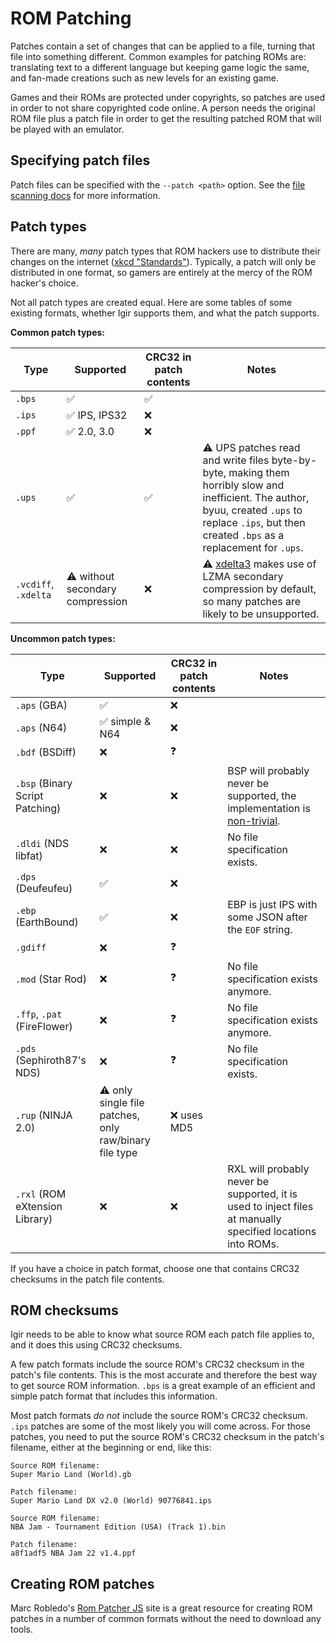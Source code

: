 # ROM Patching

Patches contain a set of changes that can be applied to a file, turning that file into something different. Common examples for patching ROMs are: translating text to a different language but keeping game logic the same, and fan-made creations such as new levels for an existing game.

Games and their ROMs are protected under copyrights, so patches are used in order to not share copyrighted code online. A person needs the original ROM file plus a patch file in order to get the resulting patched ROM that will be played with an emulator.

## Specifying patch files

Patch files can be specified with the `--patch <path>` option. See the [file scanning docs](../input/file-scanning.md) for more information.

## Patch types

There are many, _many_ patch types that ROM hackers use to distribute their changes on the internet ([xkcd "Standards"](https://xkcd.com/927/)). Typically, a patch will only be distributed in one format, so gamers are entirely at the mercy of the ROM hacker's choice.

Not all patch types are created equal. Here are some tables of some existing formats, whether Igir supports them, and what the patch supports.

**Common patch types:**

| Type                 | Supported                        | CRC32 in patch contents | Notes                                                                                                                                                                                                 |
|----------------------|----------------------------------|-------------------------|-------------------------------------------------------------------------------------------------------------------------------------------------------------------------------------------------------|
| `.bps`               | ✅                                | ✅                       |                                                                                                                                                                                                       |
| `.ips`               | ✅ IPS, IPS32                     | ❌                       |                                                                                                                                                                                                       |
| `.ppf`               | ✅ 2.0, 3.0                       | ❌                       |                                                                                                                                                                                                       |
| `.ups`               | ✅                                | ✅                       | ⚠️ UPS patches read and write files byte-by-byte, making them horribly slow and inefficient. The author, byuu, created `.ups` to replace `.ips`, but then created `.bps` as a replacement for `.ups`. |
| `.vcdiff`, `.xdelta` | ⚠️ without secondary compression | ❌                       | ⚠️ [xdelta3](https://github.com/jmacd/xdelta) makes use of LZMA secondary compression by default, so many patches are likely to be unsupported.                                                       |

**Uncommon patch types:**

| Type                            | Supported                                              | CRC32 in patch contents | Notes                                                                                                              |
|---------------------------------|--------------------------------------------------------|-------------------------|--------------------------------------------------------------------------------------------------------------------|
| `.aps` (GBA)                    | ✅                                                      | ❌                       |                                                                                                                    |
| `.aps` (N64)                    | ✅ simple & N64                                         | ❌                       |                                                                                                                    |
| `.bdf` (BSDiff)                 | ❌                                                      | ❓                       |                                                                                                                    |
| `.bsp` (Binary Script Patching) | ❌                                                      | ❌                       | BSP will probably never be supported, the implementation is [non-trivial](https://github.com/aaaaaa123456789/bsp). |
| `.dldi` (NDS libfat)            | ❌                                                      | ❌                       | No file specification exists.                                                                                      |
| `.dps` (Deufeufeu)              | ✅                                                      | ❌                       |                                                                                                                    |
| `.ebp` (EarthBound)             | ✅                                                      | ❌                       | EBP is just IPS with some JSON after the `EOF` string.                                                             |
| `.gdiff`                        | ❌                                                      | ❓                       |                                                                                                                    |
| `.mod` (Star Rod)               | ❌                                                      | ❓                       | No file specification exists anymore.                                                                              |
| `.ffp`, `.pat` (FireFlower)     | ❌                                                      | ❓                       | No file specification exists anymore.                                                                              |
| `.pds` (Sephiroth87's NDS)      | ❌                                                      | ❓                       | No file specification exists.                                                                                      |
| `.rup` (NINJA 2.0)              | ⚠️ only single file patches, only raw/binary file type | ❌ uses MD5              |                                                                                                                    |
| `.rxl` (ROM eXtension Library)  | ❌                                                      | ❌                       | RXL will probably never be supported, it is used to inject files at manually specified locations into ROMs.        |

If you have a choice in patch format, choose one that contains CRC32 checksums in the patch file contents.

## ROM checksums

Igir needs to be able to know what source ROM each patch file applies to, and it does this using CRC32 checksums.

A few patch formats include the source ROM's CRC32 checksum in the patch's file contents. This is the most accurate and therefore the best way to get source ROM information. `.bps` is a great example of an efficient and simple patch format that includes this information.

Most patch formats _do not_ include the source ROM's CRC32 checksum. `.ips` patches are some of the most likely you will come across. For those patches, you need to put the source ROM's CRC32 checksum in the patch's filename, either at the beginning or end, like this:

```text
Source ROM filename:
Super Mario Land (World).gb

Patch filename:
Super Mario Land DX v2.0 (World) 90776841.ips
```

```text
Source ROM filename:
NBA Jam - Tournament Edition (USA) (Track 1).bin

Patch filename:
a8f1adf5 NBA Jam 22 v1.4.ppf
```

## Creating ROM patches

Marc Robledo's [Rom Patcher JS](https://www.marcrobledo.com/RomPatcher.js/) site is a great resource for creating ROM patches in a number of common formats without the need to download any tools.
